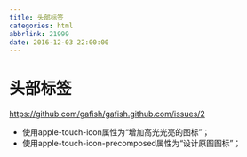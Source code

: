 ```yaml
---
title: 头部标签
categories: html
abbrlink: 21999
date: 2016-12-03 22:00:00
---
```

# 头部标签

https://github.com/gafish/gafish.github.com/issues/2

* 使用apple-touch-icon属性为“增加高光光亮的图标”；
* 使用apple-touch-icon-precomposed属性为“设计原图图标”；
